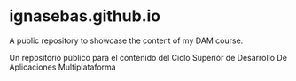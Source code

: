 # ignasebas.github.io

A public repository to showcase the content of my DAM course.

Un repositorio público para el contenido del Ciclo Superiór de Desarrollo De Aplicaciones Multiplataforma
